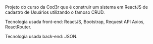 Projeto do curso da Cod3r que é construir um sistema em ReactJS de cadastro de Usuários utilizando o famoso CRUD.

Tecnologia usada front-end: ReactJS, Bootstrap, Request API Axios, ReactRouter.

Tecnologia usada back-end: JSON.
